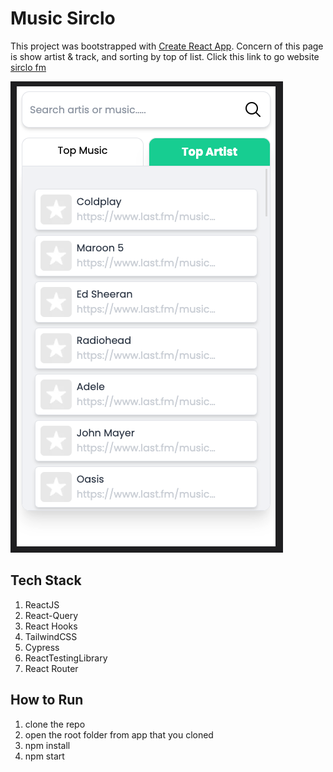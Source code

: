 # Music Sirclo

This project was bootstrapped with [Create React App](https://github.com/facebook/create-react-app). Concern of this page is show artist & track, and sorting by top of list. Click this link to go website [sirclo fm](https://sirclo-fm.vercel.app)

![alt text](https://github.com/moronkids/sirclo-technical-test/blob/master/src/assets/img/example.png)

## Tech Stack
1. ReactJS
2. React-Query
3. React Hooks
4. TailwindCSS
5. Cypress
6. ReactTestingLibrary
7. React Router

## How to Run
1. clone the repo
2. open the root folder from app that you cloned
3. npm install
4. npm start

